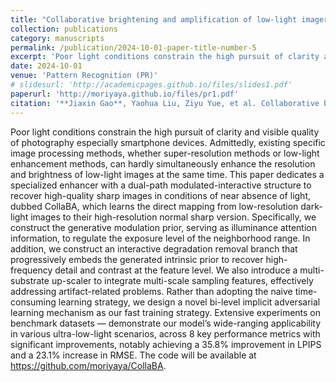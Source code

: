 ```yaml
---
title: "Collaborative brightening and amplification of low-light imagery via bi-level adversarial learning"
collection: publications
category: manuscripts
permalink: /publication/2024-10-01-paper-title-number-5
excerpt: 'Poor light conditions constrain the high pursuit of clarity and visible quality of photography especially smartphone devices. Admittedly, existing specific image processing methods, whether super-resolution methods or low-light enhancement methods, can hardly simultaneously enhance the resolution and brightness of low-light images at the same time. This paper dedicates a specialized enhancer with a dual-path modulated-interactive structure to recover high-quality sharp images in conditions of near absence of light, dubbed CollaBA, which learns the direct mapping from low-resolution dark-light images to their high-resolution normal sharp version. Specifically, we construct the generative modulation prior, serving as illuminance attention information, to regulate the exposure level of the neighborhood range. In addition, we construct an interactive degradation removal branch that progressively embeds the generated intrinsic prior to recover high-frequency detail and contrast at the feature level. We also introduce a multi-substrate up-scaler to integrate multi-scale sampling features, effectively addressing artifact-related problems. Rather than adopting the naive time-consuming learning strategy, we design a novel bi-level implicit adversarial learning mechanism as our fast training strategy. Extensive experiments on benchmark datasets — demonstrate our model’s wide-ranging applicability in various ultra-low-light scenarios, across 8 key performance metrics with significant improvements, notably achieving a 35.8% improvement in LPIPS and a 23.1% increase in RMSE. The code will be available at https://github.com/moriyaya/CollaBA.'
date: 2024-10-01
venue: 'Pattern Recognition (PR)'
# slidesurl: 'http://academicpages.github.io/files/slides1.pdf'
paperurl: 'http://moriyaya.github.io/files/pr1.pdf'
citation: '**Jiaxin Gao**, Yaohua Liu, Ziyu Yue, et al. Collaborative brightening and amplification of low-light imagery via bi-level adversarial learning[J]. Pattern Recognition, 2024, 154: 110558.'
---
```


Poor light conditions constrain the high pursuit of clarity and visible quality of photography especially smartphone devices. Admittedly, existing specific image processing methods, whether super-resolution methods or low-light enhancement methods, can hardly simultaneously enhance the resolution and brightness of low-light images at the same time. This paper dedicates a specialized enhancer with a dual-path modulated-interactive structure to recover high-quality sharp images in conditions of near absence of light, dubbed CollaBA, which learns the direct mapping from low-resolution dark-light images to their high-resolution normal sharp version. Specifically, we construct the generative modulation prior, serving as illuminance attention information, to regulate the exposure level of the neighborhood range. In addition, we construct an interactive degradation removal branch that progressively embeds the generated intrinsic prior to recover high-frequency detail and contrast at the feature level. We also introduce a multi-substrate up-scaler to integrate multi-scale sampling features, effectively addressing artifact-related problems. Rather than adopting the naive time-consuming learning strategy, we design a novel bi-level implicit adversarial learning mechanism as our fast training strategy. Extensive experiments on benchmark datasets — demonstrate our model’s wide-ranging applicability in various ultra-low-light scenarios, across 8 key performance metrics with significant improvements, notably achieving a 35.8% improvement in LPIPS and a 23.1% increase in RMSE. The code will be available at https://github.com/moriyaya/CollaBA.